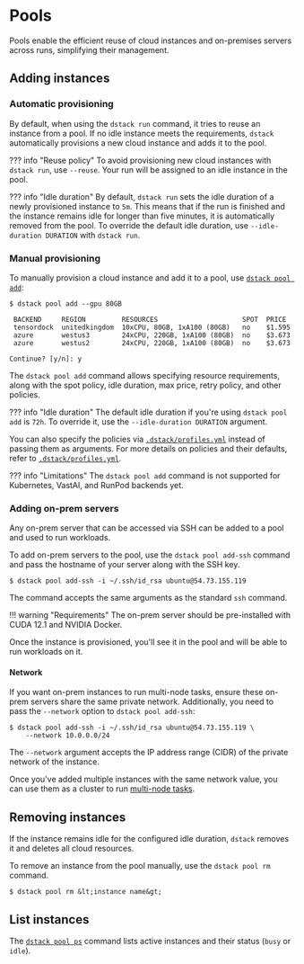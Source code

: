 # Pools

Pools enable the efficient reuse of cloud instances and on-premises servers across runs, simplifying their management.

## Adding instances

### Automatic provisioning

By default, when using the `dstack run` command, it tries to reuse an instance from a pool. If no idle instance meets the
requirements, `dstack` automatically provisions a new cloud instance and adds it to the pool.

??? info "Reuse policy"
    To avoid provisioning new cloud instances with `dstack run`, use `--reuse`. Your run will be assigned to an idle instance in
    the pool.

??? info "Idle duration"
    By default, `dstack run` sets the idle duration of a newly provisioned instance to `5m`.
    This means that if the run is finished and the instance remains idle for longer than five minutes, it is automatically
    removed from the pool. To override the default idle duration, use  `--idle-duration DURATION` with `dstack run`.

### Manual provisioning

To manually provision a cloud instance and add it to a pool, use [`dstack pool add`](../reference/cli/index.md#dstack-pool-add):

<div class="termy">

```shell
$ dstack pool add --gpu 80GB

 BACKEND     REGION         RESOURCES                     SPOT  PRICE
 tensordock  unitedkingdom  10xCPU, 80GB, 1xA100 (80GB)   no    $1.595
 azure       westus3        24xCPU, 220GB, 1xA100 (80GB)  no    $3.673
 azure       westus2        24xCPU, 220GB, 1xA100 (80GB)  no    $3.673
 
Continue? [y/n]: y
```

</div>

The `dstack pool add` command allows specifying resource requirements, along with the spot policy, idle duration, max
price, retry policy, and other policies.

??? info "Idle duration"
    The default idle duration if you're using `dstack pool add` is `72h`. To override it, use the `--idle-duration DURATION` argument.

[//]: # (TODO: Mention the retry policy)

You can also specify the policies via [`.dstack/profiles.yml`](../reference/profiles.yml.md) instead of passing them as arguments.
For more details on policies and their defaults, refer to [`.dstack/profiles.yml`](../reference/profiles.yml.md).

??? info "Limitations"
    The `dstack pool add` command is not supported for Kubernetes, VastAI, and RunPod backends yet.

### Adding on-prem servers

Any on-prem server that can be accessed via SSH can be added to a pool and used to run workloads.

To add on-prem servers to the pool, use the `dstack pool add-ssh` command and pass the hostname of your server along with
the SSH key.

<div class="termy">

```shell
$ dstack pool add-ssh -i ~/.ssh/id_rsa ubuntu@54.73.155.119
```

</div>

The command accepts the same arguments as the standard `ssh` command.

!!! warning "Requirements"
    The on-prem server should be pre-installed with CUDA 12.1 and NVIDIA Docker.

Once the instance is provisioned, you'll see it in the pool and will be able to run workloads on it.

#### Network

If you want on-prem instances to run multi-node tasks, ensure these on-prem servers share the same private network.
Additionally, you need to pass the `--network` option to `dstack pool add-ssh`:

<div class="termy">

```shell
$ dstack pool add-ssh -i ~/.ssh/id_rsa ubuntu@54.73.155.119 \
    --network 10.0.0.0/24
```

</div>

The `--network` argument accepts the IP address range (CIDR) of the private network of the instance.

Once you've added multiple instances with the same network value, you can use them as a cluster to run
[multi-node tasks](../reference/dstack.yml/task.md#_nodes).

## Removing instances

If the instance remains idle for the configured idle duration, `dstack` removes it and deletes all cloud resources.

To remove an instance from the pool manually, use the `dstack pool rm` command. 

<div class="termy">

```shell
$ dstack pool rm &lt;instance name&gt;
```

</div>

## List instances

The [`dstack pool ps`](../reference/cli/index.md#dstack-pool-ps) command lists active instances and their status (`busy`
or `idle`).

[//]: # (#### Manage pools)

[//]: # (TBA)

